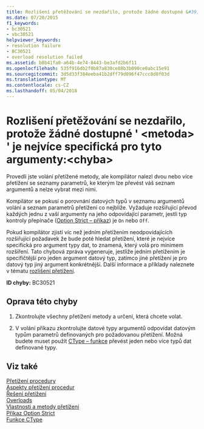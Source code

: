 ```yaml
---
title: Rozlišení přetěžování se nezdařilo, protože žádné dostupné &#39; &lt;metoda&gt; &#39; je nejvíce specifická pro tyto argumenty:&lt;chyba&gt;
ms.date: 07/20/2015
f1_keywords:
- bc30521
- vbc30521
helpviewer_keywords:
- resolution failure
- BC30521
- overload resolution failed
ms.assetid: b8b41fa0-a64b-4e74-8443-be3afd2b6f11
ms.openlocfilehash: 535f916db2f0b87a830ce88b3b090ce0abc15e91
ms.sourcegitcommit: 3d5d33f384eeba41b2dff79d096f47ccc8d8f03d
ms.translationtype: MT
ms.contentlocale: cs-CZ
ms.lasthandoff: 05/04/2018
---
```

# <a name="overload-resolution-failed-because-no-accessible-39ltmethodgt39-is-most-specific-for-these-argumentslterrorgt"></a>Rozlišení přetěžování se nezdařilo, protože žádné dostupné &#39; &lt;metoda&gt; &#39; je nejvíce specifická pro tyto argumenty:&lt;chyba&gt;
Provedli jste volání přetížené metody, ale kompilátor nalezl dvou nebo více přetížení se seznamy parametrů, ke kterým lze převést váš seznam argumentů a nelze vybrat mezi nimi.  
  
 Kompilátor se pokusí o porovnání datových typů v seznamu argumentů volání a seznam parametrů přetížení co nejblíže. Vyžaduje rozšiřující převod každých jednu z vaší argumenty na jeho odpovídající parametr, jestli typ kontroly přepínače ([Option Strict – příkaz](../../visual-basic/language-reference/statements/option-strict-statement.md)) je `On` nebo `Off`.  
  
 Pokud kompilátor zjistí víc než jedním přetížením neodpovídajících rozšiřující požadavek že bude poté hledat přetížení, které je nejvíce specifická pro argument typy dat, to znamená, který volá pro minimem rozšíření. Tato chybová zpráva vygeneruje, jestliže jedním přetížením je specifičtější pro jeden argument datový typ, zatímco jiné přetížení je pro datový typ jiný argument konkrétnější. Další informace a příklady naleznete v tématu [rozlišení přetížení](../../visual-basic/programming-guide/language-features/procedures/overload-resolution.md).  
  
 **ID chyby:** BC30521  
  
## <a name="to-correct-this-error"></a>Oprava této chyby  
  
1.  Zkontrolujte všechny přetížení metody a určení, která chcete volat.  
  
2.  V volání příkazu zkontrolujte datové typy argumentů odpovídat datovým typům parametrů definovaných pro požadovanou přetížení. Možná budete muset použít [CType – funkce](../../visual-basic/language-reference/functions/ctype-function.md) převést jeden nebo více typů dat definované typy.  
  
## <a name="see-also"></a>Viz také  
 [Přetížení procedury](../../visual-basic/programming-guide/language-features/procedures/procedure-overloading.md)  
 [Aspekty přetížení procedur](../../visual-basic/programming-guide/language-features/procedures/considerations-in-overloading-procedures.md)  
 [Řešení přetížení](../../visual-basic/programming-guide/language-features/procedures/overload-resolution.md)  
 [Overloads](../../visual-basic/language-reference/modifiers/overloads.md)  
 [Vlastnosti a metody přetížení](../../visual-basic/programming-guide/language-features/objects-and-classes/overloaded-properties-and-methods.md)  
 [Příkaz Option Strict](../../visual-basic/language-reference/statements/option-strict-statement.md)  
 [Funkce CType](../../visual-basic/language-reference/functions/ctype-function.md)
